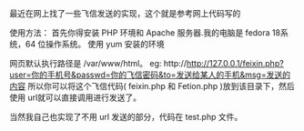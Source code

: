 最近在网上找了一些飞信发送的实现，这个就是参考网上代码写的

使用方法：
首先你得安装 PHP 环境和 Apache 服务器.我的电脑是 fedora 18系统，64 位操作系统。
使用 yum 安装的环境

网页默认执行路径是 /var/www/html。
eg: http://http://127.0.0.1/feixin.php?user=你的手机号&passwd=你的飞信密码&to=发送给某人的手机&msg=发送的内容
所以你可以将这个飞信代码( feixin.php 和 Fetion.php )放到该目录下，然后使用 url就可以直接调用进行发送了。

当然我自己也实现了不用 url 发送的部分，代码在 test.php 文件。
